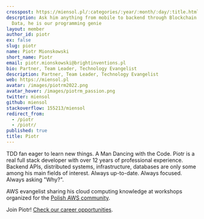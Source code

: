 ```yaml
---
crosspost: https://miensol.pl/:categories/:year/:month/:day/:title.html
descrption: Ask him anything from mobile to backend through Blockchain and Big
  Data, he is our programming genie
layout: member
author_id: piotr
ex: false
slug: piotr
name: Piotr Mionskowski
short_name: Piotr
email: piotr.mionskowski@brightinventions.pl
bio: Partner, Team Leader, Technology Evangelist
description: Partner, Team Leader, Technology Evangelist
web: https://miensol.pl
avatar: /images/piotrm2022.png
avatar_hover: /images/piotrm_passion.png
twitter: miensol
github: miensol
stackoverflow: 155213/miensol
redirect_from:
  - /piotr
  - /piotr/
published: true
title: Piotr
---
```

TDD fan eager to learn new things. A Man Dancing with the Code. Piotr is a real full stack developer with over 12 years of professional experience. Backend APIs, distributed systems, infrastructure, databases are only some among his main fields of interest. Always up-to-date. Always focused. Always asking "Why?".

AWS evangelist sharing his cloud computing knowledge at workshops organized for the [Polish AWS community](https://www.facebook.com/groups/679812723195646).

Join Piotr! [Check our career opportunities](/career).